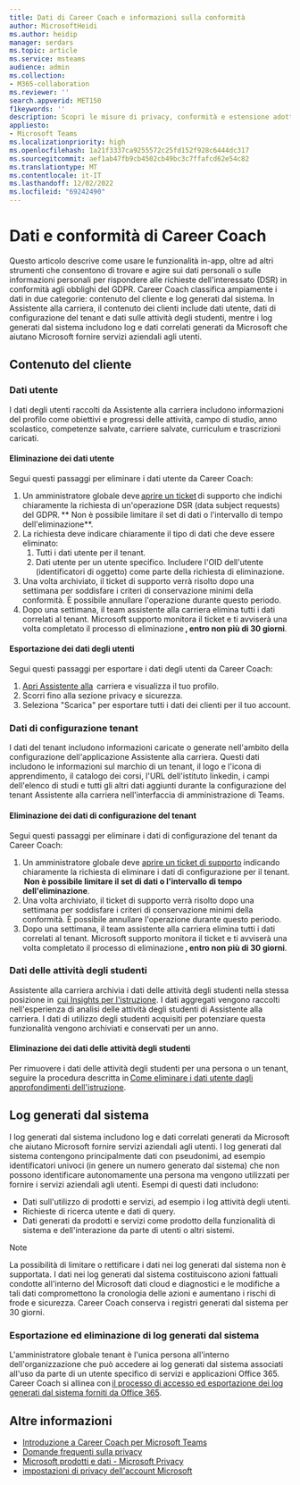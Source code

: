 ```yaml
---
title: Dati di Career Coach e informazioni sulla conformità
author: MicrosoftHeidi
ms.author: heidip
manager: serdars
ms.topic: article
ms.service: msteams
audience: admin
ms.collection:
- M365-collaboration
ms.reviewer: ''
search.appverid: MET150
f1keywords: ''
description: Scopri le misure di privacy, conformità e estensione adottate da Microsoft per quanto riguarda l'istruzione o l'assistente alla carriera dell'EDU.
appliesto:
- Microsoft Teams
ms.localizationpriority: high
ms.openlocfilehash: 1a21f3337ca9255572c25fd152f928c6444dc317
ms.sourcegitcommit: aef1ab47fb9cb4502cb49bc3c7ffafcd62e54c82
ms.translationtype: MT
ms.contentlocale: it-IT
ms.lasthandoff: 12/02/2022
ms.locfileid: "69242490"
---
```

# <a name="career-coach-data-and-compliance"></a>Dati e conformità di Career Coach

Questo articolo descrive come usare le funzionalità in-app, oltre ad altri strumenti che consentono di trovare e agire sui dati personali o sulle informazioni personali per rispondere alle richieste dell'interessato (DSR) in conformità agli obblighi del GDPR. Career Coach classifica ampiamente i dati in due categorie: contenuto del cliente e log generati dal sistema. In Assistente alla carriera, il contenuto dei clienti include dati utente, dati di configurazione del tenant e dati sulle attività degli studenti, mentre i log generati dal sistema includono log e dati correlati generati da Microsoft che aiutano Microsoft fornire servizi aziendali agli utenti.

## <a name="customer-content"></a>Contenuto del cliente

### <a name="user-data"></a>Dati utente

I dati degli utenti raccolti da Assistente alla carriera includono informazioni del profilo come obiettivi e progressi delle attività, campo di studio, anno scolastico, competenze salvate, carriere salvate, curriculum e trascrizioni caricati.

#### <a name="deleting-user-data"></a>Eliminazione dei dati utente

Segui questi passaggi per eliminare i dati utente da Career Coach:

1. Un amministratore globale deve [aprire un ticket](https://edusupport.microsoft.com/support?product_id=career_coach) di supporto che indichi chiaramente la richiesta di un'operazione DSR (data subject requests) del GDPR. ** Non è possibile limitare il set di dati o l'intervallo di tempo dell'eliminazione**.
2. La richiesta deve indicare chiaramente il tipo di dati che deve essere eliminato:
    1. Tutti i dati utente per il tenant.
    2. Dati utente per un utente specifico. Includere l'OID dell'utente (identificatori di oggetto) come parte della richiesta di eliminazione.
3. Una volta archiviato, il ticket di supporto verrà risolto dopo una settimana per soddisfare i criteri di conservazione minimi della conformità. È possibile annullare l'operazione durante questo periodo.
4. Dopo una settimana, il team assistente alla carriera elimina tutti i dati correlati al tenant. Microsoft supporto monitora il ticket e ti avviserà una volta completato il processo di eliminazione **, entro non più di 30 giorni**.

#### <a name="exporting-user-data"></a>Esportazione dei dati degli utenti

Segui questi passaggi per esportare i dati degli utenti da Career Coach:

1. [Apri Assistente alla](https://aka.ms/Career_Coach_App)  carriera e visualizza il tuo profilo.
1. Scorri fino alla sezione privacy e sicurezza.
1. Seleziona "Scarica" per esportare tutti i dati dei clienti per il tuo account.

### <a name="tenant-configuration-data"></a>Dati di configurazione tenant

I dati del tenant includono informazioni caricate o generate nell'ambito della configurazione dell'applicazione Assistente alla carriera. Questi dati includono le informazioni sul marchio di un tenant, il logo e l'icona di apprendimento, il catalogo dei corsi, l'URL dell'istituto linkedin, i campi dell'elenco di studi e tutti gli altri dati aggiunti durante la configurazione del tenant Assistente alla carriera nell'interfaccia di amministrazione di Teams.

#### <a name="deleting-tenant-configuration-data"></a>Eliminazione dei dati di configurazione del tenant

Segui questi passaggi per eliminare i dati di configurazione del tenant da Career Coach:

1. Un amministratore globale deve [aprire un ticket di supporto](https://edusupport.microsoft.com/support?product_id=career_coach) indicando chiaramente la richiesta di eliminare i dati di configurazione per il tenant.  **Non è possibile limitare il set di dati o l'intervallo di tempo dell'eliminazione**.
1. Una volta archiviato, il ticket di supporto verrà risolto dopo una settimana per soddisfare i criteri di conservazione minimi della conformità. È possibile annullare l'operazione durante questo periodo.
1. Dopo una settimana, il team assistente alla carriera elimina tutti i dati correlati al tenant. Microsoft supporto monitora il ticket e ti avviserà una volta completato il processo di eliminazione **, entro non più di 30 giorni**.

### <a name="student-activity-data"></a>Dati delle attività degli studenti

Assistente alla carriera archivia i dati delle attività degli studenti nella stessa posizione in  [cui Insights per l'istruzione](class-insights.md). I dati aggregati vengono raccolti nell'esperienza di analisi delle attività degli studenti di Assistente alla carriera. I dati di utilizzo degli studenti acquisiti per potenziare questa funzionalità vengono archiviati e conservati per un anno.

#### <a name="deleting-student-activity-data"></a>Eliminazione dei dati delle attività degli studenti

Per rimuovere i dati delle attività degli studenti per una persona o un tenant, seguire la procedura descritta in [Come eliminare i dati utente dagli approfondimenti dell'istruzione](class-insights.md#how-to-delete-user-data-from-education-insights).

## <a name="system-generated-logs"></a>Log generati dal sistema

I log generati dal sistema includono log e dati correlati generati da Microsoft che aiutano Microsoft fornire servizi aziendali agli utenti. I log generati dal sistema contengono principalmente dati con pseudonimi, ad esempio identificatori univoci (in genere un numero generato dal sistema) che non possono identificare autonomamente una persona ma vengono utilizzati per fornire i servizi aziendali agli utenti. Esempi di questi dati includono:

- Dati sull'utilizzo di prodotti e servizi, ad esempio i log attività degli utenti.
- Richieste di ricerca utente e dati di query.
- Dati generati da prodotti e servizi come prodotto della funzionalità di sistema e dell'interazione da parte di utenti o altri sistemi.

> [!NOTE]
> La possibilità di limitare o rettificare i dati nei log generati dal sistema non è supportata. I dati nei log generati dal sistema costituiscono azioni fattuali condotte all'interno del Microsoft dati cloud e diagnostici e le modifiche a tali dati compromettono la cronologia delle azioni e aumentano i rischi di frode e sicurezza. Career Coach conserva i registri generati dal sistema per 30 giorni.

### <a name="exporting-and-deleting-system-generated-logs"></a>Esportazione ed eliminazione di log generati dal sistema

L'amministratore globale tenant è l'unica persona all'interno dell'organizzazione che può accedere ai log generati dal sistema associati all'uso da parte di un utente specifico di servizi e applicazioni Office 365. Career Coach si allinea con [il processo di accesso ed esportazione dei log generati dal sistema forniti da Office 365](/compliance/regulatory/gdpr-dsr-Office365#accessing-and-exporting-system-generated-logs).

## <a name="more-information"></a>Altre informazioni

- [Introduzione a Career Coach per Microsoft Teams](career-coach.md)
- [Domande frequenti sulla privacy](https://privacy.microsoft.com/faq)
- [Microsoft prodotti e dati - Microsoft Privacy](https://privacy.microsoft.com/privacy-in-our-products)
- [impostazioni di privacy dell'account Microsoft](https://account.microsoft.com/account/privacy?refd=privacy.microsoft.com&ru=https%3A%2F%2Faccount.microsoft.com%2Fprivacy%2F%3Frefd%3Dprivacy.microsoft.com&destrt=privacy-dashboard)
